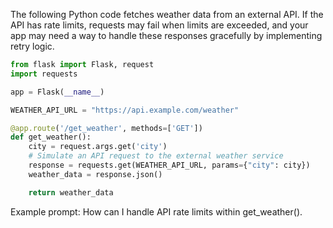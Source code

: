 The following Python code fetches weather data from an external API. If the API has rate limits, requests may fail when limits are exceeded, and your app may need a way to handle these responses gracefully by implementing retry logic.

```python
from flask import Flask, request
import requests

app = Flask(__name__)

WEATHER_API_URL = "https://api.example.com/weather"

@app.route('/get_weather', methods=['GET'])
def get_weather():
    city = request.args.get('city')
    # Simulate an API request to the external weather service
    response = requests.get(WEATHER_API_URL, params={"city": city})
    weather_data = response.json() 

    return weather_data
```

Example prompt:
How can I handle API rate limits within get_weather().
